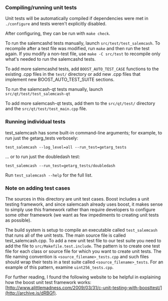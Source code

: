 ### Compiling/running unit tests

Unit tests will be automatically compiled if dependencies were met in `./configure`
and tests weren't explicitly disabled.

After configuring, they can be run with `make check`.

To run the salemcashd tests manually, launch `src/test/test_salemcash`. To recompile
after a test file was modified, run `make` and then run the test again. If you
modify a non-test file, use `make -C src/test` to recompile only what's needed
to run the salemcashd tests.

To add more salemcashd tests, add `BOOST_AUTO_TEST_CASE` functions to the existing
.cpp files in the `test/` directory or add new .cpp files that
implement new BOOST_AUTO_TEST_SUITE sections.

To run the salemcash-qt tests manually, launch `src/qt/test/test_salemcash-qt`

To add more salemcash-qt tests, add them to the `src/qt/test/` directory and
the `src/qt/test/test_main.cpp` file.

### Running individual tests

test_salemcash has some built-in command-line arguments; for
example, to run just the getarg_tests verbosely:

    test_salemcash --log_level=all --run_test=getarg_tests

... or to run just the doubledash test:

    test_salemcash --run_test=getarg_tests/doubledash

Run `test_salemcash --help` for the full list.

### Note on adding test cases

The sources in this directory are unit test cases.  Boost includes a
unit testing framework, and since salemcash already uses boost, it makes
sense to simply use this framework rather than require developers to
configure some other framework (we want as few impediments to creating
unit tests as possible).

The build system is setup to compile an executable called `test_salemcash`
that runs all of the unit tests.  The main source file is called
test_salemcash.cpp. To add a new unit test file to our test suite you need 
to add the file to `src/Makefile.test.include`. The pattern is to create 
one test file for each class or source file for which you want to create 
unit tests.  The file naming convention is `<source_filename>_tests.cpp` 
and such files should wrap their tests in a test suite 
called `<source_filename>_tests`. For an example of this pattern, 
examine `uint256_tests.cpp`.

For further reading, I found the following website to be helpful in
explaining how the boost unit test framework works:
[http://www.alittlemadness.com/2009/03/31/c-unit-testing-with-boosttest/](http://archive.is/dRBGf).
